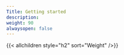 ```yaml
---
Title: Getting started
description:
weight: 90
alwaysopen: false
---
```

{{< allchildren style="h2" sort="Weight" />}}

